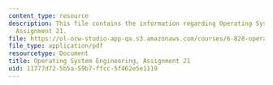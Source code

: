 ```yaml
---
content_type: resource
description: This file contains the information regarding Operating System Engineering,
  Assignment 21.
file: https://ol-ocw-studio-app-qa.s3.amazonaws.com/courses/6-828-operating-system-engineering-fall-2012/11777d725b5a59b7ffcc5f462e5e1119_MIT6_828F12_assignment21.pdf
file_type: application/pdf
resourcetype: Document
title: Operating System Engineering, Assignment 21
uid: 11777d72-5b5a-59b7-ffcc-5f462e5e1119
---
```

